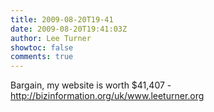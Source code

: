 ```yaml
---
title: 2009-08-20T19-41
date: 2009-08-20T19:41:03Z
author: Lee Turner
showtoc: false
comments: true
---
```


Bargain, my website is worth $41,407 - http://bizinformation.org/uk/www.leeturner.org

